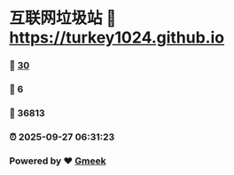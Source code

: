 # 互联网垃圾站 :link: https://turkey1024.github.io 
### :page_facing_up: [30](https://turkey1024.github.io/tag.html) 
### :speech_balloon: 6 
### :hibiscus: 36813 
### :alarm_clock: 2025-09-27 06:31:23 
### Powered by :heart: [Gmeek](https://github.com/Meekdai/Gmeek)
